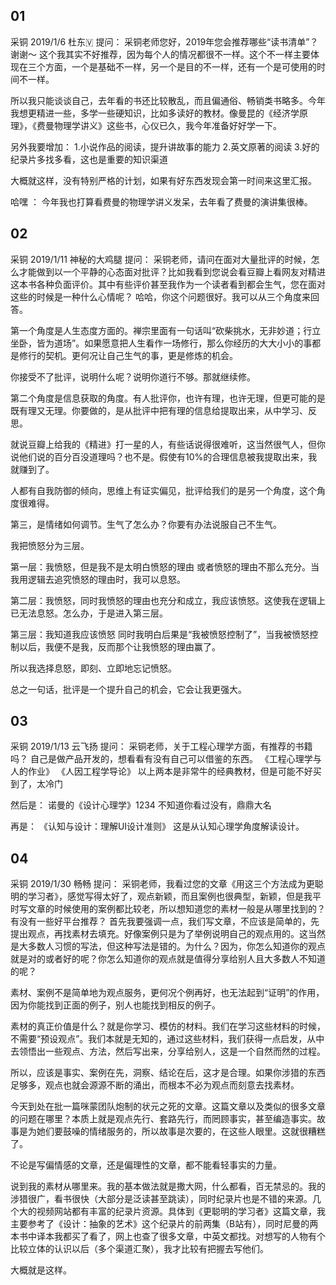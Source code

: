 ## 01
采铜
2019/1/6
杜东🇻 提问：  采铜老师您好，2019年您会推荐哪些“读书清单”？谢谢～
这个我其实不好推荐，因为每个人的情况都很不一样。这个不一样主要体现在三个方面，一个是基础不一样，另一个是目的不一样，还有一个是可使用的时间不一样。

所以我只能谈谈自己，去年看的书还比较散乱，而且偏通俗、畅销类书略多。今年我想更精进一些，多学一些硬知识，比如多读好的教材。像曼昆的《经济学原理》，《费曼物理学讲义》这些书，心仪已久，我今年准备好好学一下。

另外我要增加：
1.小说作品的阅读，提升讲故事的能力
2.英文原著的阅读
3.好的纪录片多找多看，这也是重要的知识渠道

大概就这样，没有特别严格的计划，如果有好东西发现会第一时间来这里汇报。

哈嘿 ：  今年我也打算看费曼的物理学讲义发呆，去年看了费曼的演讲集很棒。

## 02

采铜
2019/1/11
神秘的大鸡腿 提问：  采铜老师，请问在面对大量批评的时候，怎么才能做到以一个平静的心态面对批评？比如我看到您说会看豆瓣上看网友对精进这本书各种负面评价。其中有些评价甚至我作为一个读者看到都会生气，您在面对这些的时候是一种什么心情呢？
哈哈，你这个问题很好。我可以从三个角度来回答。

第一个角度是人生态度方面的。禅宗里面有一句话叫“砍柴挑水，无非妙道；行立坐卧，皆为道场”。如果愿意把人生看作一场修行，那么你经历的大大小小的事都是修行的契机。更何况让自己生气的事，更是修炼的机会。

你接受不了批评，说明什么呢？说明你道行不够。那就继续修。

第二个角度是信息获取的角度。有人批评你，也许有理，也许无理，但更可能的是既有理又无理。你要做的，是从批评中把有理的信息给提取出来，从中学习、反思。

就说豆瓣上给我的《精进》打一星的人，有些话说得很难听，这当然很气人，但你说他们说的百分百没道理吗？也不是。假使有10%的合理信息被我提取出来，我就赚到了。

人都有自我防御的倾向，思维上有证实偏见，批评给我们的是另一个角度，这个角度很难得。

第三，是情绪如何调节。生气了怎么办？你要有办法说服自己不生气。

我把愤怒分为三层。

第一层：我愤怒，但是我不是太明白愤怒的理由 或者愤怒的理由不那么充分。当我用逻辑去追究愤怒的理由时，我可以息怒。

第二层：我愤怒，同时我愤怒的理由也充分和成立，我应该愤怒。这使我在逻辑上已无法息怒。怎么办，于是进入第三层。

第三层：我知道我应该愤怒 同时我明白后果是“我被愤怒控制了”，当我被愤怒控制以后，我便不是我，反而那个让我愤怒的理由赢了。

所以我选择息怒，即刻、立即地忘记愤怒。

总之一句话，批评是一个提升自己的机会，它会让我更强大。

## 03

采铜
2019/1/13
云飞扬 提问：  采铜老师，关于工程心理学方面，有推荐的书籍吗？
自己是做产品开发的，想看看有没有自己可以借鉴的东西。
《工程心理学与人的作业》
《人因工程学导论》
以上两本是非常牛的经典教材，但是可能不好买到了，太冷门

然后是：
诺曼的《设计心理学》1234 
不知道你看过没有，鼎鼎大名

再是：
《认知与设计：理解UI设计准则》
这是从认知心理学角度解读设计。

## 04

采铜
2019/1/30
畅畅 提问：  采铜老师，我看过您的文章《用这三个方法成为更聪明的学习者》，感觉写得太好了，观点新颖，而且案例也很典型，新颖，但是我平时写文章的时候使用的案例都比较老，所以想知道您的素材一般是从哪里找到的？有没有一些好平台推荐？
首先我要强调一点，我们写文章，不应该是简单的，先提出观点，再找素材去填充。好像案例只是为了举例说明自己的观点用的。这当然是大多数人习惯的写法，但这种写法是错的。为什么？因为，你怎么知道你的观点就是对的或者好的呢？你怎么知道你的观点就是值得分享给别人且大多数人不知道的呢？

素材、案例不是简单地为观点服务，更何况个例再好，也无法起到“证明”的作用，因为你能找到正面的例子，别人也能找到相反的例子。

素材的真正价值是什么？就是你学习、模仿的材料。我们在学习这些材料的时候，不需要“预设观点”。我们本就是无知的，通过这些材料，我们获得一点启发，从中去领悟出一些观点、方法，然后写出来，分享给别人，这是一个自然而然的过程。

所以，应该是事实、案例在先，洞察、结论在后，这才是合理。如果你涉猎的东西足够多，观点也就会源源不断的涌出，而根本不必为观点而刻意去找素材。

今天到处在批一篇咪蒙团队炮制的状元之死的文章。这篇文章以及类似的很多文章的问题在哪里？本质上就是观点先行、套路先行，而罔顾事实，甚至编造事实。故事是为她们要鼓噪的情绪服务的，所以故事是次要的，在这些人眼里。这就很糟糕了。

不论是写偏情感的文章，还是偏理性的文章，都不能看轻事实的力量。

说到我的素材从哪里来。我的基本做法就是撒大网，什么都看，百无禁忌的。我的涉猎很广，看书很快（大部分是泛读甚至跳读），同时纪录片也是不错的来源。几个大的视频网站都有丰富的纪录片资源。具体到《更聪明的学习者》这篇文章，我主要参考了《设计：抽象的艺术》这个纪录片的前两集（B站有），同时尼曼的两本书中译本我都买了看了，网上也查了很多文章，中英文都找。对想写的人物有个比较立体的认识以后（多个渠道汇聚），我才比较有把握去写他们。

大概就是这样。

